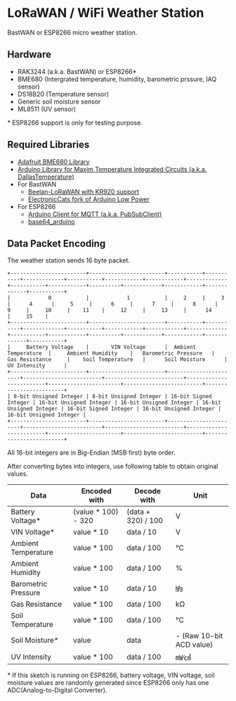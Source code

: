 # LoRaWAN / WiFi Weather Station

BastWAN or ESP8266 micro weather station.

## Hardware

- RAK3244 (a.k.a. BastWAN) or ESP8266*
- BME680 (Intergrated temperature, humidity, barometric prssure, IAQ sensor)
- DS18B20 (Temperature sensor)
- Generic soil moisture sensor
- ML8511 (UV sensor)

\* ESP8266 support is only for testing purpose.

## Required Libraries

- [Adafruit BME680 Library](https://github.com/adafruit/Adafruit_BME680)
- [Arduino Library for Maxim Temperature Integrated Circuits (a.k.a. DallasTemperature)](https://github.com/milesburton/Arduino-Temperature-Control-Library)
- For BastWAN
    - [Beelan-LoRaWAN with KR920 support](https://github.com/sh1217sh/Beelan-LoRaWAN/tree/KR920)
    - [ElectronicCats fork of Arduino Low Power](https://github.com/ElectronicCats/ArduinoLowPower)
- For ESP8266
    - [Arduino Client for MQTT (a.k.a. PubSubClient)](https://pubsubclient.knolleary.net)
    - [base64_arduino](https://github.com/Densaugeo/base64_arduino)

## Data Packet Encoding

The weather station sends 16 byte packet.

```
+------------------------+------------------------+-----------+-----------+-------------+-----------+------------+------------+-------------+-----------+------------+----------+------------+------------+-------------+-----------+
|            0           |            1           |     2     |     3     |      4      |     5     |      6     |      7     |      8      |     9     |     10     |    11    |     12     |     13     |      14     |     15    |
+------------------------+------------------------+-----------+-----------+-------------+-----------+------------+------------+-------------+-----------+------------+----------+------------+------------+-------------+-----------+
|     Battery Voltage    |       VIN Voltage      |  Ambient Temperature  |     Ambient Humidity    |   Barometric Pressure   |      Gas Resistance     |    Soil Temperature   |      Soil Moisture      |       UV Intensity      |
+------------------------+------------------------+-----------------------+-------------------------+-------------------------+-------------------------+-----------------------+-------------------------+-------------------------+
| 8-bit Unsigned Integer | 8-bit Unsigned Integer | 16-bit Signed Integer | 16-bit Unsigned Integer | 16-bit Unsigned Integer | 16-bit Unsigned Integer | 16-bit Signed Integer | 16-bit Unsigned Integer | 16-bit Unsigned Integer |
+------------------------+------------------------+-----------------------+-------------------------+-------------------------+-------------------------+-----------------------+-------------------------+-------------------------+
```
All 16-bit integers are in Big-Endian (MSB first) byte order.

After converting bytes into integers, use following table to obtain original values.

| Data | Encoded with | Decode with | Unit |
| --- | --- | --- | --- |
| Battery Voltage* | (value * 100) - 320 | (data + 320) / 100 | V |
| VIN Voltage* | value * 10 | data / 10 | V |
| Ambient Temperature | value * 100 | data / 100 | ℃ |
| Ambient Humidity | value * 100 | data / 100 | % |
| Barometric Pressure | value * 10 | data / 10 | ㍱ |
| Gas Resistance | value * 100 | data / 100 | kΩ |
| Soil Temperature | value * 100 | data / 100 | ℃ |
| Soil Moisture* | value | data | - (Raw 10-bit ACD value) |
| UV Intensity | value * 100 | data / 100 | ㎽∕㎠ |

\* If this sketch is running on ESP8266, battery voltage, VIN voltage, soil moisture values are randomly generated since ESP8266 only has one ADC(Analog-to-Digital Converter).
